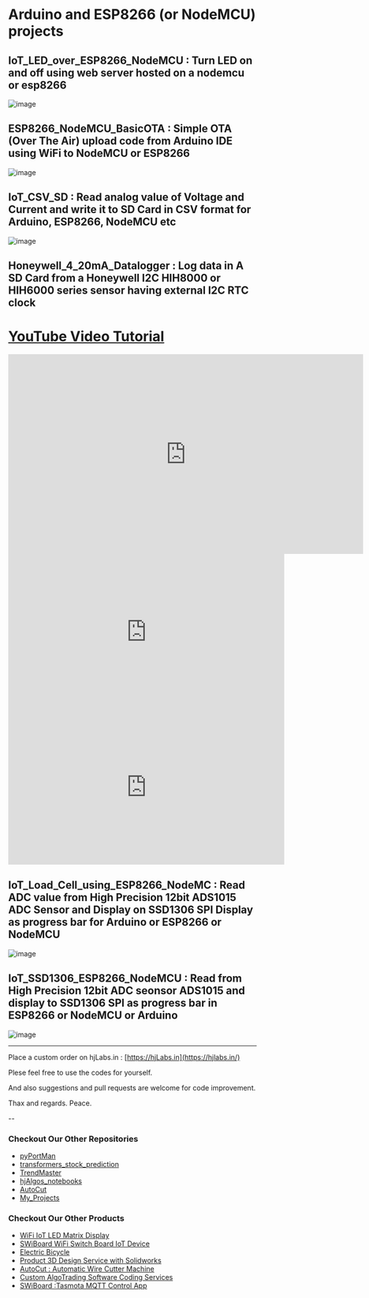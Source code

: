 # Arduino and ESP8266 (or NodeMCU) projects

## IoT_LED_over_ESP8266_NodeMCU : Turn LED on and off using web server hosted on a nodemcu or esp8266  

![image](./IoT_LED_over_ESP8266_NodeMCU/ESP8266-based-Webserver-to-Control-LED-from-Webpage.jpg)

## ESP8266_NodeMCU_BasicOTA : Simple OTA (Over The Air) upload code from Arduino IDE using WiFi to NodeMCU or ESP8266  

![image](./ESP8266_NodeMCU_BasicOTA/maxresdefault.jpg)

## IoT_CSV_SD : Read analog value of Voltage and Current and write it to SD Card in CSV format for Arduino, ESP8266, NodeMCU etc  

![image](./IoT_CSV_SD/ESP8266-Data-Logger-to-Upload-Data-on-Webserver.jpg)

## Honeywell_4_20mA_Datalogger : Log data in A SD Card from a Honeywell I2C HIH8000 or HIH6000 series sensor having external I2C RTC clock

# [YouTube Video Tutorial](https://youtu.be/MUQfKFzIOeU)

<iframe width="720" height="405" src="https://www.youtube.com/embed/MUQfKFzIOeU" frameborder="0" allow="accelerometer; autoplay; encrypted-media; gyroscope; picture-in-picture" allowfullscreen></iframe>

<iframe width="560" height="315" src="https://www.youtube.com/embed/MC9E-f79TsQ" title="YouTube video player" frameborder="0" allow="accelerometer; autoplay; clipboard-write; encrypted-media; gyroscope; picture-in-picture" allowfullscreen></iframe>

<iframe width="560" height="315"
src="https://www.youtube.com/embed/ySsQuUL6oOM"
frameborder="0"
allow="accelerometer; autoplay; encrypted-media; gyroscope; picture-in-picture"
allowfullscreen></iframe>

## IoT_Load_Cell_using_ESP8266_NodeMC : Read ADC value from High Precision 12bit ADS1015 ADC Sensor and Display on SSD1306 SPI Display as progress bar for Arduino or ESP8266 or NodeMCU

![image](./IoT_Load_Cell_using_ESP8266_NodeMC/FU01LUUJHIA31PU.webp)

## IoT_SSD1306_ESP8266_NodeMCU : Read from High Precision 12bit ADC seonsor ADS1015 and display to SSD1306 SPI as progress bar in ESP8266 or NodeMCU or Arduino  

![image](./IoT_SSD1306_ESP8266_NodeMCU/NodeMCU_ESP8266_OLED_Display.png)

----------------------------------------------------------------------

Place a custom order on hjLabs.in : [https://hjLabs.in](https://hjlabs.in/)

Plese feel free to use the codes for yourself.

And also suggestions and pull requests are welcome for code improvement.

Thax and regards.
Peace.

--

### Checkout Our Other Repositories

- [pyPortMan](https://github.com/hemangjoshi37a/pyPortMan)
- [transformers_stock_prediction](https://github.com/hemangjoshi37a/transformers_stock_prediction)
- [TrendMaster](https://github.com/hemangjoshi37a/TrendMaster)
- [hjAlgos_notebooks](https://github.com/hemangjoshi37a/hjAlgos_notebooks)
- [AutoCut](https://github.com/hemangjoshi37a/AutoCut)
- [My_Projects](https://github.com/hemangjoshi37a/My_Projects)

### Checkout Our Other Products

- [WiFi IoT LED Matrix Display](https://hjlabs.in/product/wifi-iot-led-display)
- [SWiBoard WiFi Switch Board IoT Device](https://hjlabs.in/product/swiboard-wifi-switch-board-iot-device)
- [Electric Bicycle](https://hjlabs.in/product/electric-bicycle)
- [Product 3D Design Service with Solidworks](https://hjlabs.in/product/product-3d-design-with-solidworks/)
- [AutoCut : Automatic Wire Cutter Machine](https://hjlabs.in/product/automatic-wire-cutter-machine/)
- [Custom AlgoTrading Software Coding Services](https://hjlabs.in/product/custom-algotrading-software-for-zerodha-and-angel-w-source-code//)
- [SWiBoard :Tasmota MQTT Control App](https://play.google.com/store/apps/details?id=in.hjlabs.swiboard)
